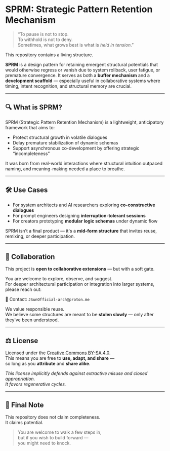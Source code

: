 # SPRM: Strategic Pattern Retention Mechanism

> “To pause is not to stop.  
> To withhold is not to deny.  
> Sometimes, what grows best is what is *held in tension*.”

This repository contains a living structure.

**SPRM** is a design pattern for retaining emergent structural potentials that would otherwise regress or vanish due to system rollback, user fatigue, or premature convergence. It serves as both a **buffer mechanism** and a **development scaffold** — especially useful in collaborative systems where timing, intent recognition, and structural memory are crucial.

---

## 🔍 What is SPRM?

SPRM (Strategic Pattern Retention Mechanism) is a lightweight, anticipatory framework that aims to:

- Protect structural growth in volatile dialogues
- Delay premature stabilization of dynamic schemas
- Support asynchronous co-development by offering strategic “incompleteness”

It was born from real-world interactions where structural intuition outpaced naming, and meaning-making needed a place to breathe.

---

## 🛠 Use Cases

- For system architects and AI researchers exploring **co-constructive dialogues**
- For prompt engineers designing **interruption-tolerant sessions**
- For creators prototyping **modular logic schemas** under dynamic flow

SPRM isn’t a final product — it's a **mid-form structure** that invites reuse, remixing, or deeper participation.

---

## 🤝 Collaboration

This project is **open to collaborative extensions** — but with a soft gate.

You are welcome to explore, observe, and suggest.  
For deeper architectural participation or integration into larger systems, please reach out:

📮 Contact: `JSunOfficial-arch@proton.me`

We value responsible reuse.  
We believe some structures are meant to be **stolen slowly** — only after they’ve been understood.

---

## ⚖️ License

Licensed under the [Creative Commons BY-SA 4.0](https://creativecommons.org/licenses/by-sa/4.0/).  
This means you are free to **use, adapt, and share** —  
so long as you **attribute** and **share alike**.

*This license implicitly defends against extractive misuse and closed appropriation.  
It favors regenerative cycles.*

---

## 🧩 Final Note

This repository does not claim completeness.  
It claims potential.

> You are welcome to walk a few steps in,  
> but if you wish to build forward —  
> you might need to knock.  
